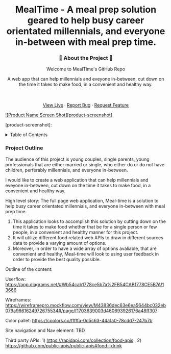 <!-- Improved compatibility of back to top link: See: https://github.com/othneildrew/Best-README-Template/pull/73 -->

<a id="readme-top"></a>

<!--
*** Thanks for checking out the Best-README-Template. If you have a suggestion
*** that would make this better, please fork the repo and create a pull request
*** or simply open an issue with the tag "enhancement".
*** Don't forget to give the project a star!
*** Thanks again! Now go create something AMAZING! :D
-->

<!-- PROJECT SHIELDS -->
<!--
*** I'm using markdown "reference style" links for readability.
*** Reference links are enclosed in brackets [ ] instead of parentheses ( ).
*** See the bottom of this document for the declaration of the reference variables
*** for contributors-url, forks-url, etc. This is an optional, concise syntax you may use.
*** https://www.markdownguide.org/basic-syntax/#reference-style-links
-->

<br />
<div align="center">

# MealTime - A meal prep solution geared to help busy career orientated millennials, and everyone in-between with meal prep time.

### 🥝 About the Project 🍇

  <div align="center">
    <p>Welcome to MealTime's GitHub Repo</p>
    <p>A web app that can help millennials and eveyone in-between, cut down on the time it takes to make food, in a convenient and healthy way.  
    </div>
    <br />
    <br />
    <a href="https://mealtimes.netlify.app/">View Live</a>
    &middot;
    <a href="https://github.com/danielmason89/MealTime/issues/new?labels=bug&template=bug-report---.md">Report Bug</a>
    &middot;
    <a href="https://github.com/danielmason89/MealTime/issues/new?labels=enhancement&template=feature-request---.md">Request Feature</a>
  </p>
</div>

[![Product Name Screen Shot][product-screenshot]](https://mealtimes.netlify.app/)

[product-screenshot]:

<!-- TABLE OF CONTENTS -->
<details>
  <summary>Table of Contents</summary>
  <ol>
    <li>
      <a href="#about-the-project">About The Project</a>
      <ul>
        <li><a href="#built-with">Built With</a></li>
      </ul>
    </li>
    <li>
      <a href="#getting-started">Getting Started</a>
      <ul>
        <li><a href="#prerequisites">Prerequisites</a></li>
        <li><a href="#installation">Installation</a></li>
      </ul>
    </li>
    <li><a href="#contribute">Contribute</a></li>
    <li><a href="#acknowledgments">Acknowledgments</a></li>
  </ol>
</details>

### Project Outline

The audience of this project is young couples, single parents, young professionals that are either married or single, who either do or do not have children, perferably millennials,  and everyone in-between.

I would like to create a web application that can help millennials and eveyone in-between, cut down on the time it takes to make food, in a convenient and healthy way.

High level story: The full page web application, Meal-time is a solution to help busy career orientated millennials, and everyone in-between with meal prep time.
1) This application looks to accomplish this solution by cutting down on the time it takes to make food whether that be for a single person or few people, in a convenient and healthy manner for this project.
2) It will utilize different food related web APIs to draw in different sources data to provide a varying amount of options.
3) Moreover, in order to have a wide array of options avaliable, that are convenient and healthy, Meal-time will look to using user feedback in order to provide the best quality possible.

Outline of the content:

Userflow: https://app.diagrams.net/#Wb54cab1778ce5b7a%2FB54CAB1778CE5B7A!13666

Wireframes: https://wireframepro.mockflow.com/view/M43836dec63e6ea5644bc032eb079a9661624972675534#/page/f1703639003d460693926176a48ff307

Color pallet: https://coolors.co/fffffa-0d5c63-44a1a0-78cdd7-247b7b

Site navigation and Nav element: TBD

Third party APIs: 1) https://rapidapi.com/collection/food-apis , 2) https://github.com/public-apis/public-apis#food--drink
